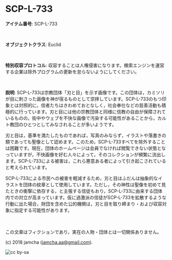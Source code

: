 # SCP-L-733

**アイテム番号**: SCP-L-733  

<br>  

**オブジェクトクラス**: Euclid  

<br>  

**特別収容プロトコル**: 収容することは人権侵害になります。検索エンジンを運営する企業は除外プログラムの更新を怠らないようにしてください。  

<br>  

**説明**: SCP-L-733は宗教団体「刃と目」を示す画像です。この団体は，カミソリが目に刺さった画像を神が宿るものとして崇拝しています。SCP-L-733のもつ印象とは対照的に，信者たちはきわめておとなしく，社会奉仕などの慈善活動も積極的に行っています。刃と目には他の宗教団体と同様に信教の自由が保障されているものの，街中やウェブを不快な画像で汚染する可能性があることから，カルト教団のひとつとしてみなされることが多いようです。  

刃と目は，基準を満たしたものであれば，写真のみならず，イラストや落書きの類であっても聖像として認めます。このため，SCP-L-733すべてを除外することは困難です。現在，団体のホームページは会員でなければ閲覧できない状態となっていますが，不快画像を好む人々によって，そのコレクションが頻繁に流出します。SCP-L-733による被害は，これら悪意ある者によって引き起こされていると考えられています。  

SCP-L-733による市民への被害を軽減するため，刃と目はふだんは抽象的なイラストを団体の紋章として使用しています。ただし，その神性は聖像を初めて見たときの衝撃に依存する，と主張する信徒もおり，SCP-L-733に由来する団体内での対立が高まっています。仮に過激派の信徒がSCP-L-733を拡散するような行動に出た場合，財団を含めた公的機関は，刃と目を取り締まり・および収容対象に指定する可能性があります。  

<br>  
<br>  
この文章はフィクションであり，実在の人物・団体とは一切関係ありません。  

(c) 2018 jamcha (jamcha.aa@gmail.com).  

![cc by-sa](https://i.creativecommons.org/l/by-sa/4.0/88x31.png)
